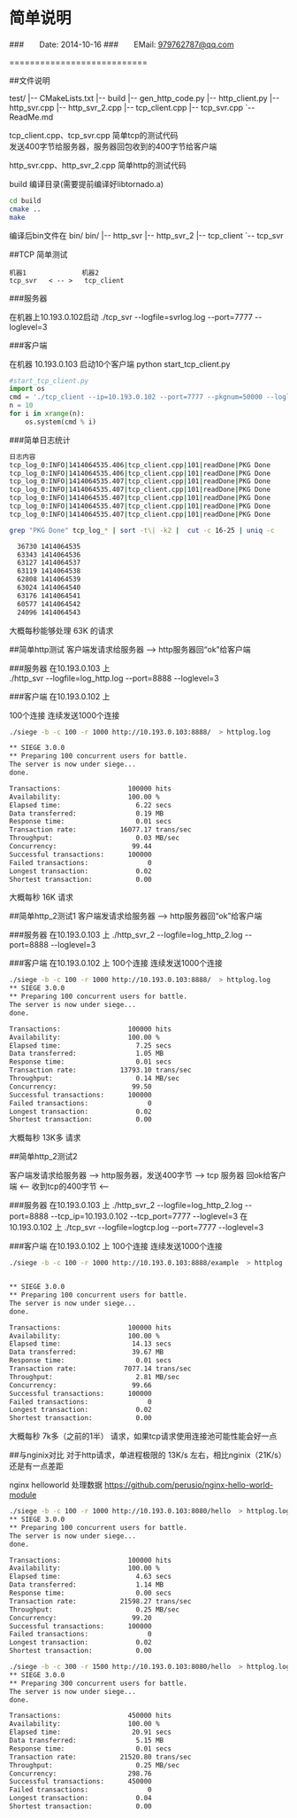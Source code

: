 简单说明
====================
###　　Date: 2014-10-16
###　　EMail: 979762787@qq.com

===========================



##文件说明

test/
|-- CMakeLists.txt
|-- build
|-- gen_http_code.py
|-- http_client.py
|-- http_svr.cpp
|-- http_svr_2.cpp
|-- tcp_client.cpp
|-- tcp_svr.cpp
`-- ReadMe.md

tcp_client.cpp、tcp_svr.cpp 简单tcp的测试代码  
发送400字节给服务器，服务器回包收到的400字节给客户端

http_svr.cpp、http_svr_2.cpp 简单http的测试代码  

build 编译目录(需要提前编译好libtornado.a)
```Bash
cd build
cmake ..
make
```
编译后bin文件在  bin/
bin/
|-- http_svr
|-- http_svr_2
|-- tcp_client
`-- tcp_svr

##TCP 简单测试

```Text
机器1              机器2
tcp_svr   < -- >   tcp_client
```

###服务器

在机器上10.193.0.102启动
./tcp_svr --logfile=svrlog.log  --port=7777  --loglevel=3


###客户端

在机器 10.193.0.103 启动10个客户端
python  start_tcp_client.py 

```Python
#start_tcp_client.py 
import os
cmd = './tcp_client --ip=10.193.0.102 --port=7777 --pkgnum=50000 --loglevel=3 --logfile=tcp_log_%s  &'
n = 10 
for i in xrange(n):
    os.system(cmd % i)
```


###简单日志统计
```Bash
日志内容
tcp_log_0:INFO|1414064535.406|tcp_client.cpp|101|readDone|PKG Done
tcp_log_0:INFO|1414064535.406|tcp_client.cpp|101|readDone|PKG Done
tcp_log_0:INFO|1414064535.407|tcp_client.cpp|101|readDone|PKG Done
tcp_log_0:INFO|1414064535.407|tcp_client.cpp|101|readDone|PKG Done
tcp_log_0:INFO|1414064535.407|tcp_client.cpp|101|readDone|PKG Done
tcp_log_0:INFO|1414064535.407|tcp_client.cpp|101|readDone|PKG Done
tcp_log_0:INFO|1414064535.407|tcp_client.cpp|101|readDone|PKG Done

grep "PKG Done" tcp_log_* | sort -t\| -k2 |  cut -c 16-25 | uniq -c

  36730 1414064535
  63343 1414064536
  63127 1414064537
  63119 1414064538
  62808 1414064539
  63024 1414064540
  63176 1414064541
  60577 1414064542
  24096 1414064543
```

大概每秒能够处理 63K 的请求



##简单http测试
客户端发请求给服务器 --> http服务器回“ok”给客户端

###服务器
在10.193.0.103 上  
./http_svr --logfile=log_http.log --port=8888  --loglevel=3

###客户端
在10.193.0.102 上

100个连接  连续发送1000个连接
```Bash
./siege -b -c 100 -r 1000 http://10.193.0.103:8888/  > httplog.log

** SIEGE 3.0.0
** Preparing 100 concurrent users for battle.
The server is now under siege...
done.

Transactions:                 100000 hits
Availability:                 100.00 %
Elapsed time:                   6.22 secs
Data transferred:               0.19 MB
Response time:                  0.01 secs
Transaction rate:           16077.17 trans/sec
Throughput:                     0.03 MB/sec
Concurrency:                   99.44
Successful transactions:      100000
Failed transactions:               0
Longest transaction:            0.02
Shortest transaction:           0.00
```

大概每秒 16K 请求



##简单http_2测试1
客户端发请求给服务器 --> http服务器回“ok”给客户端

###服务器
在10.193.0.103 上
./http_svr_2  --logfile=log_http_2.log --port=8888  --loglevel=3

###客户端
在10.193.0.102 上
100个连接  连续发送1000个连接
```Bash
./siege -b -c 100 -r 1000 http://10.193.0.103:8888/  > httplog.log
** SIEGE 3.0.0
** Preparing 100 concurrent users for battle.
The server is now under siege...
done.

Transactions:                 100000 hits
Availability:                 100.00 %
Elapsed time:                   7.25 secs
Data transferred:               1.05 MB
Response time:                  0.01 secs
Transaction rate:           13793.10 trans/sec
Throughput:                     0.14 MB/sec
Concurrency:                   99.50
Successful transactions:      100000
Failed transactions:               0
Longest transaction:            0.02
Shortest transaction:           0.00
```
大概每秒 13K多 请求

##简单http_2测试2

客户端发请求给服务器 --> http服务器，发送400字节 --> tcp 服务器 
       回ok给客户端 <--  收到tcp的400字节        <-- 


###服务器
在10.193.0.103 上
./http_svr_2  --logfile=log_http_2.log  --port=8888 --tcp_ip=10.193.0.102 --tcp_port=7777  --loglevel=3
在10.193.0.102 上
./tcp_svr  --logfile=logtcp.log  --port=7777  --loglevel=3

###客户端
在10.193.0.102 上
100个连接  连续发送1000个连接

```Bash
./siege -b -c 100 -r 1000 http://10.193.0.103:8888/example  > httplog


** SIEGE 3.0.0
** Preparing 100 concurrent users for battle.
The server is now under siege...
done.

Transactions:                 100000 hits
Availability:                 100.00 %
Elapsed time:                  14.13 secs
Data transferred:              39.67 MB
Response time:                  0.01 secs
Transaction rate:            7077.14 trans/sec
Throughput:                     2.81 MB/sec
Concurrency:                   99.66
Successful transactions:      100000
Failed transactions:               0
Longest transaction:            0.02
Shortest transaction:           0.00
```

大概每秒 7k多（之前的1半） 请求，如果tcp请求使用连接池可能性能会好一点



##与nginix对比
对于http请求，单进程极限的 13K/s 左右，相比nginix（21K/s）还是有一点差距

nginx helloworld 处理数据
https://github.com/perusio/nginx-hello-world-module
```Bash
./siege -b -c 100 -r 1000 http://10.193.0.103:8080/hello  > httplog.log
** SIEGE 3.0.0
** Preparing 100 concurrent users for battle.
The server is now under siege...
done.

Transactions:                 100000 hits
Availability:                 100.00 %
Elapsed time:                   4.63 secs
Data transferred:               1.14 MB
Response time:                  0.00 secs
Transaction rate:           21598.27 trans/sec
Throughput:                     0.25 MB/sec
Concurrency:                   99.20
Successful transactions:      100000
Failed transactions:               0
Longest transaction:            0.02
Shortest transaction:           0.00

./siege -b -c 300 -r 1500 http://10.193.0.103:8080/hello  > httplog.log
** SIEGE 3.0.0
** Preparing 300 concurrent users for battle.
The server is now under siege...
done.

Transactions:                 450000 hits
Availability:                 100.00 %
Elapsed time:                  20.91 secs
Data transferred:               5.15 MB
Response time:                  0.01 secs
Transaction rate:           21520.80 trans/sec
Throughput:                     0.25 MB/sec
Concurrency:                  298.76
Successful transactions:      450000
Failed transactions:               0
Longest transaction:            0.04
Shortest transaction:           0.00
```